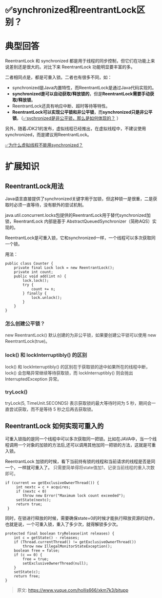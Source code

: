 # ✅synchronized和reentrantLock区别？

# 典型回答
ReentrantLock 和 synchronized 都是用于线程的同步控制，但它们在功能上来说差别还是很大的。对比下来 ReentrantLock 功能明显要丰富的多。



二者相同点是，都是可重入锁。二者也有很多不同，如：

+ synchronized是Java内置特性，而ReentrantLock是通过Java代码实现的。
+ **synchronized是可以自动获取/释放锁的**，但是**ReentrantLock需要手动获取/释放锁**。
+ ReentrantLock还具有响应中断、超时等待等特性。
+ **ReentrantLock可以实现公平锁和非公平锁**，而**synchronized只是非公平锁**。（[✅sychronized是非公平锁，那么是如何体现的？](https://www.yuque.com/hollis666/xkm7k3/ihq8bdg4q3ts8mpo) ）



另外，随着JDK21的发布，虚拟线程已经推出，在虚拟线程中，不建议使用synchronized，而是建议用ReentrantLock。



[✅为什么虚拟线程不能用synchronized？](https://www.yuque.com/hollis666/xkm7k3/cdp5h287x61w7uyc)



# 扩展知识


## ReentrantLock用法


Java语言直接提供了synchronized关键字用于加锁，但这种锁一是很重，二是获取时必须一直等待，没有额外的尝试机制。



java.util.concurrent.locks包提供的ReentrantLock用于替代synchronized加锁，ReentrantLock 内部是基于 AbstractQueuedSynchronizer（简称AQS）实现的。



ReentrantLock是可重入锁，它和synchronized一样，一个线程可以多次获取同一个锁。



用法：

```plain
public class Counter {
	private final Lock lock = new ReentrantLock();
	private int count;
	public void add(int n) {
		lock.lock();
		try {
			count += n;
		} finally {
			lock.unlock();
		}
	}
}
```



### <font style="color:rgb(51, 51, 51);">怎么创建公平锁？</font>


<font style="color:rgb(51, 51, 51);">new ReentrantLock() 默认创建的为非公平锁，如果要创建公平锁可以使用 new ReentrantLock(true)。</font>

### <font style="color:rgb(51, 51, 51);">lock() 和 lockInterruptibly() 的区别</font>


<font style="color:rgb(51, 51, 51);">lock() 和 lockInterruptibly() 的区别在于获取锁的途中如果所在的线程中断，lock() 会忽略异常继续等待获取锁，而 lockInterruptibly() 则会抛出 InterruptedException 异常。</font>

<font style="color:rgb(51, 51, 51);"></font>

### <font style="color:rgb(51, 51, 51);">tryLock() </font>


<font style="color:rgb(51, 51, 51);">tryLock(5, TimeUnit.SECONDS) 表示获取锁的最大等待时间为 5 秒，期间会一直尝试获取，而不是等待 5 秒之后再去获取锁。</font>

<font style="color:rgb(51, 51, 51);"></font>

## ReentrantLock 如何实现可重入的


可重入锁指的是同一个线程中可以多次获取同一把锁。比如在JAVA中，当一个线程调用一个对象的加锁的方法后,还可以调用其他加同一把锁的方法，这就是可重入锁。



ReentrantLock 加锁的时候，看下当前持有锁的线程和当前请求的线程是否是同一个，一样就可重入了。 <font style="color:rgb(77, 77, 77);">只需要简单得将state值加1，记录当前线程的重入次数即可。</font>



```plain
if (current == getExclusiveOwnerThread()) {
     int nextc = c + acquires;
     if (nextc < 0)
     	throw new Error("Maximum lock count exceeded");
     setState(nextc);
     return true;
 }
```



同时，在锁进行释放的时候，需要确保state=0的时候才能执行释放资源的动作，也就是说，一个可重入锁，重入了多少次，就得解锁多少次。



```plain
protected final boolean tryRelease(int releases) {
    int c = getState() - releases;
    if (Thread.currentThread() != getExclusiveOwnerThread())
        throw new IllegalMonitorStateException();
    boolean free = false;
    if (c == 0) {
        free = true;
        setExclusiveOwnerThread(null);
    }
    setState(c);
    return free;
}
```



> 原文: <https://www.yuque.com/hollis666/xkm7k3/bitupp>